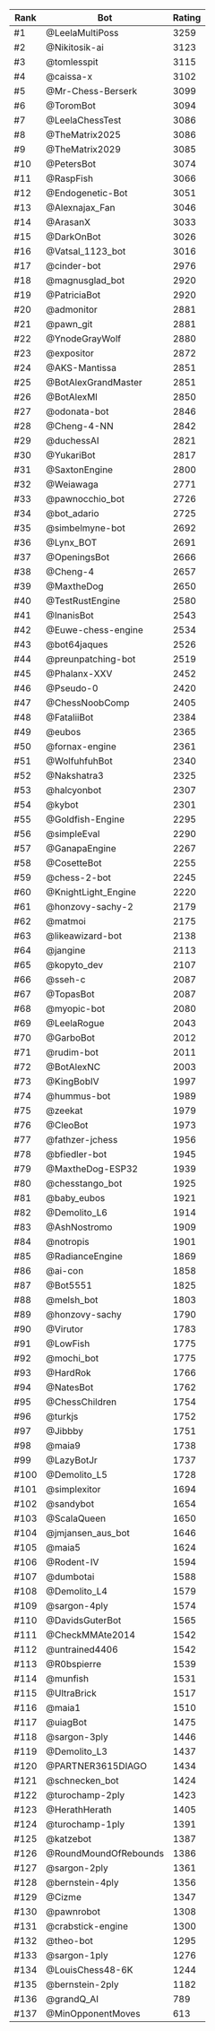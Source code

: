 Rank|Bot|Rating
---|---|---
#1|@LeelaMultiPoss|3259
#2|@Nikitosik-ai|3123
#3|@tomlesspit|3115
#4|@caissa-x|3102
#5|@Mr-Chess-Berserk|3099
#6|@ToromBot|3094
#7|@LeelaChessTest|3086
#8|@TheMatrix2025|3086
#9|@TheMatrix2029|3085
#10|@PetersBot|3074
#11|@RaspFish|3066
#12|@Endogenetic-Bot|3051
#13|@Alexnajax_Fan|3046
#14|@ArasanX|3033
#15|@DarkOnBot|3026
#16|@Vatsal_1123_bot|3016
#17|@cinder-bot|2976
#18|@magnusglad_bot|2920
#19|@PatriciaBot|2920
#20|@admonitor|2881
#21|@pawn_git|2881
#22|@YnodeGrayWolf|2880
#23|@expositor|2872
#24|@AKS-Mantissa|2851
#25|@BotAlexGrandMaster|2851
#26|@BotAlexMI|2850
#27|@odonata-bot|2846
#28|@Cheng-4-NN|2842
#29|@duchessAI|2821
#30|@YukariBot|2817
#31|@SaxtonEngine|2800
#32|@Weiawaga|2771
#33|@pawnocchio_bot|2726
#34|@bot_adario|2725
#35|@simbelmyne-bot|2692
#36|@Lynx_BOT|2691
#37|@OpeningsBot|2666
#38|@Cheng-4|2657
#39|@MaxtheDog|2650
#40|@TestRustEngine|2580
#41|@InanisBot|2543
#42|@Euwe-chess-engine|2534
#43|@bot64jaques|2526
#44|@preunpatching-bot|2519
#45|@Phalanx-XXV|2452
#46|@Pseudo-0|2420
#47|@ChessNoobComp|2405
#48|@FataliiBot|2384
#49|@eubos|2365
#50|@fornax-engine|2361
#51|@WolfuhfuhBot|2340
#52|@Nakshatra3|2325
#53|@halcyonbot|2307
#54|@kybot|2301
#55|@Goldfish-Engine|2295
#56|@simpleEval|2290
#57|@GanapaEngine|2267
#58|@CosetteBot|2255
#59|@chess-2-bot|2245
#60|@KnightLight_Engine|2220
#61|@honzovy-sachy-2|2179
#62|@matmoi|2175
#63|@likeawizard-bot|2138
#64|@jangine|2113
#65|@kopyto_dev|2107
#66|@sseh-c|2087
#67|@TopasBot|2087
#68|@myopic-bot|2080
#69|@LeelaRogue|2043
#70|@GarboBot|2012
#71|@rudim-bot|2011
#72|@BotAlexNC|2003
#73|@KingBobIV|1997
#74|@hummus-bot|1989
#75|@zeekat|1979
#76|@CleoBot|1973
#77|@fathzer-jchess|1956
#78|@bfiedler-bot|1945
#79|@MaxtheDog-ESP32|1939
#80|@chesstango_bot|1925
#81|@baby_eubos|1921
#82|@Demolito_L6|1914
#83|@AshNostromo|1909
#84|@notropis|1901
#85|@RadianceEngine|1869
#86|@ai-con|1858
#87|@Bot5551|1825
#88|@melsh_bot|1803
#89|@honzovy-sachy|1790
#90|@Virutor|1783
#91|@LowFish|1775
#92|@mochi_bot|1775
#93|@HardRok|1766
#94|@NatesBot|1762
#95|@ChessChildren|1754
#96|@turkjs|1752
#97|@Jibbby|1751
#98|@maia9|1738
#99|@LazyBotJr|1737
#100|@Demolito_L5|1728
#101|@simplexitor|1694
#102|@sandybot|1654
#103|@ScalaQueen|1650
#104|@jmjansen_aus_bot|1646
#105|@maia5|1624
#106|@Rodent-IV|1594
#107|@dumbotai|1588
#108|@Demolito_L4|1579
#109|@sargon-4ply|1574
#110|@DavidsGuterBot|1565
#111|@CheckMMAte2014|1542
#112|@untrained4406|1542
#113|@R0bspierre|1539
#114|@munfish|1531
#115|@UltraBrick|1517
#116|@maia1|1510
#117|@uiagBot|1475
#118|@sargon-3ply|1446
#119|@Demolito_L3|1437
#120|@PARTNER3615DIAGO|1434
#121|@schnecken_bot|1424
#122|@turochamp-2ply|1423
#123|@HerathHerath|1405
#124|@turochamp-1ply|1391
#125|@katzebot|1387
#126|@RoundMoundOfRebounds|1386
#127|@sargon-2ply|1361
#128|@bernstein-4ply|1356
#129|@Cizme|1347
#130|@pawnrobot|1308
#131|@crabstick-engine|1300
#132|@theo-bot|1295
#133|@sargon-1ply|1276
#134|@LouisChess48-6K|1244
#135|@bernstein-2ply|1182
#136|@grandQ_AI|789
#137|@MinOpponentMoves|613
